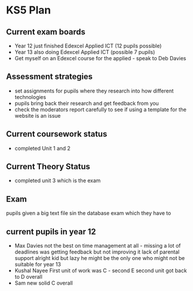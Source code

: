 # KS5 Plan

## Current exam boards
* Year 12 just finished Edexcel Applied ICT (12 pupils possible)
* Year 13 also doing Edexcel Applied ICT (possible 7 pupils)
* Get myself on an Edexcel course for the applied - speak to Deb Davies

## Assessment strategies

- set assignments for pupils where they research into how different technologies
- pupils bring back their research and get feedback from you
- check the moderators report carefully to see if using a template for the website is an issue

## Current coursework status

* completed Unit 1 and 2

## Current Theory Status

* completed unit 3 which is the exam

## Exam

pupils given a big text file sin the database exam which they have to 

## current pupils in year 12

* Max Davies
not the best on time management at all - missing a lot of deadlines
was getting feedback but not improving it
lack of parental support
alright kid but lazy
he might be the only one who might not be suitable for year 13
* Kushal Nayee
First unit of work was C - second E
second unit got back to D overall
* Sam new
solid C overall



